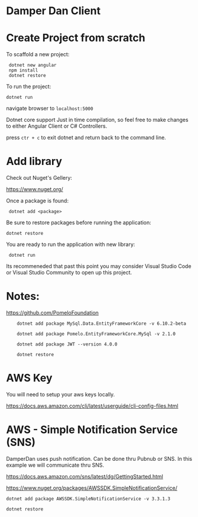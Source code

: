 # Damper Dan Client

# Create Project from scratch

To scaffold a new project:

```
 dotnet new angular
 npm install
 dotnet restore
```

To run the project:

` dotnet run `

navigate browser to `localhost:5000`

Dotnet core support Just in time compilation, so feel free to make changes to either Angular Client or C# Controllers. 

press `ctr + c` to exit dotnet and return back to the command line.

# Add library

Check out Nuget's Gellery:

https://www.nuget.org/

Once a package is found:

` dotnet add <package>`

Be sure to restore packages before running the application:

` dotnet restore `

You are ready to run the application with new library:

` dotnet run`

Its recommeneded that past this point you may consider Visual Studio Code or Visual Studio Community to open up this project.


# Notes:

https://github.com/PomeloFoundation


```
    dotnet add package MySql.Data.EntityFrameworkCore -v 6.10.2-beta

    dotnet add package Pomelo.EntityFrameworkCore.MySql -v 2.1.0

    dotnet add package JWT --version 4.0.0

    dotnet restore

```


# AWS Key

You will need to setup your aws keys locally.

https://docs.aws.amazon.com/cli/latest/userguide/cli-config-files.html



# AWS - Simple Notification Service (SNS)

DamperDan uses push notification.  Can be done thru Pubnub or SNS. In this example we will communicate thru SNS.

https://docs.aws.amazon.com/sns/latest/dg/GettingStarted.html

https://www.nuget.org/packages/AWSSDK.SimpleNotificationService/

`dotnet add package AWSSDK.SimpleNotificationService -v 3.3.1.3`

` dotnet restore `












